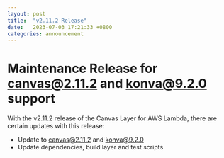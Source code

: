 ```yaml
---
layout: post
title:  "v2.11.2 Release"
date:   2023-07-03 17:21:33 +0800
categories: announcement
---
```

# Maintenance Release for canvas@2.11.2 and konva@9.2.0 support

With the v2.11.2 release of the Canvas Layer for AWS Lambda, there are certain updates with this release:

- Update to canvas@2.11.2 and konva@9.2.0
- Update dependencies, build layer and test scripts
